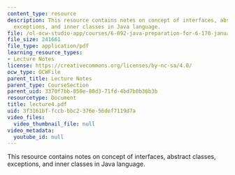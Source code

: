 ```yaml
---
content_type: resource
description: This resource contains notes on concept of interfaces, abstract classes,
  exceptions, and inner classes in Java language.
file: /ol-ocw-studio-app/courses/6-092-java-preparation-for-6-170-january-iap-2006/3f3161bffccbbbc2376e56def7119d7a_lecture4.pdf
file_size: 241661
file_type: application/pdf
learning_resource_types:
- Lecture Notes
license: https://creativecommons.org/licenses/by-nc-sa/4.0/
ocw_type: OCWFile
parent_title: Lecture Notes
parent_type: CourseSection
parent_uid: 3370f7bb-850e-80d3-71fd-4bd7b0b36b3b
resourcetype: Document
title: lecture4.pdf
uid: 3f3161bf-fccb-bbc2-376e-56def7119d7a
video_files:
  video_thumbnail_file: null
video_metadata:
  youtube_id: null
---
```

This resource contains notes on concept of interfaces, abstract classes, exceptions, and inner classes in Java language.